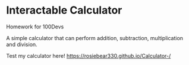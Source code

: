 # Interactable Calculator

Homework for 100Devs

A simple calculator that can perform addition, subtraction, multiplication and division.

Test my calculator here!
https://rosiebear330.github.io/Calculator-/
